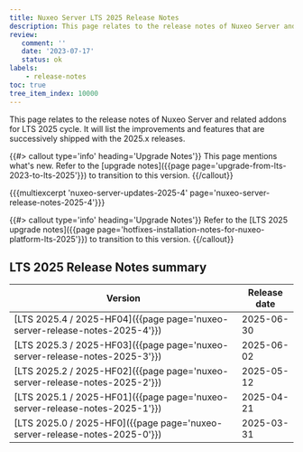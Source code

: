 ```yaml
---
title: Nuxeo Server LTS 2025 Release Notes
description: This page relates to the release notes of Nuxeo Server and related addons for the 2023 cycle.
review:
   comment: ''
   date: '2023-07-17'
   status: ok
labels:
    - release-notes
toc: true
tree_item_index: 10000
---
```


This page relates to the release notes of Nuxeo Server and related addons for LTS 2025 cycle. It will list the improvements and features that are successively shipped with the 2025.x releases.


{{#> callout type='info' heading='Upgrade Notes'}}
This page mentions what's new. Refer to the [upgrade notes]({{page page='upgrade-from-lts-2023-to-lts-2025'}}) to transition to this version.
{{/callout}}

{{{multiexcerpt 'nuxeo-server-updates-2025-4' page='nuxeo-server-release-notes-2025-4'}}}

{{#> callout type='info' heading='Upgrade Notes'}}
Refer to the [LTS 2025 upgrade notes]({{page page='hotfixes-installation-notes-for-nuxeo-platform-lts-2025'}}) to transition to this version.
{{/callout}}

## LTS 2025 Release Notes summary

| Version                                                                       | Release date                 |
| ----------------------------------------------------------------------------- | ---------------------------- |
| [LTS 2025.4 / 2025-HF04]({{page page='nuxeo-server-release-notes-2025-4'}}) | 2025-06-30 |
| [LTS 2025.3 / 2025-HF03]({{page page='nuxeo-server-release-notes-2025-3'}}) | 2025-06-02 |
| [LTS 2025.2 / 2025-HF02]({{page page='nuxeo-server-release-notes-2025-2'}}) | 2025-05-12 |
| [LTS 2025.1 / 2025-HF01]({{page page='nuxeo-server-release-notes-2025-1'}}) | 2025-04-21 |
| [LTS 2025.0 / 2025-HF0]({{page page='nuxeo-server-release-notes-2025-0'}}) | 2025-03-31 |




























